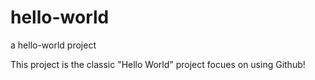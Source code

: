 # hello-world
a hello-world project

This project is the classic "Hello World" project
focues on using Github!
